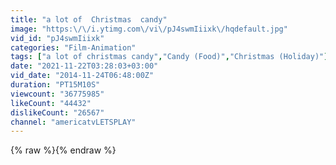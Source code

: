 ```yaml
---
title: "a lot of  Christmas  candy"
image: "https:\/\/i.ytimg.com\/vi\/pJ4swmIiixk\/hqdefault.jpg"
vid_id: "pJ4swmIiixk"
categories: "Film-Animation"
tags: ["a lot of christmas candy","Candy (Food)","Christmas (Holiday)"]
date: "2021-11-22T03:28:03+03:00"
vid_date: "2014-11-24T06:48:00Z"
duration: "PT15M10S"
viewcount: "36775985"
likeCount: "44432"
dislikeCount: "26567"
channel: "americatvLETSPLAY"
---
```

{% raw %}{% endraw %}
